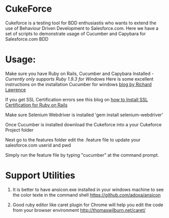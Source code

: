 CukeForce
========
Cukeforce is a testing tool for BDD enthusiastis who wants to extend the use of Behaviour Driven Development to Salesforce.com. 
Here we have a set of scripts to demonstrate usage of Cucumber and Capybara for Salesforce.com BDD

Usage:
======
Make sure you have Ruby on Rails, Cucumber and Capybara Installed  -  <i> Currently only supports Ruby 1.9.3 for Windows </i>
Here is some excellent instructions on the installation Cucumber for windows <a href="http://www.agileforall.com/2011/08/getting-started-with-ruby-cucumber-and-capybara-on-windows/" > blog by Richard Lawrence </a> 
<p>
If you get SSL Certification errors see this blog on <a href="https://gist.github.com/fnichol/867550" > how to Install SSL Certification for Ruby on Rails </a>
<p>
Make sure Selenium Webdriver is installed 'gem install selenium-webdriver'

Once Cucumber is installed  download the Cukeforce into a your Cukeforce Project folder 

Next go to the features folder edit the .feature file to update your salesforce.com userid and pwd

Simply run the feature file by typing "cucumber" at the command prompt.

Support Utilities
=================
1) It is better to have ansicon.exe installed in your windows machine to see the color texte in the command shell
https://github.com/adoxa/ansicon

2) Good ruby editor like caret plugin for Chrome will help you edit the code from your browser environment
http://thomaswilburn.net/caret/






